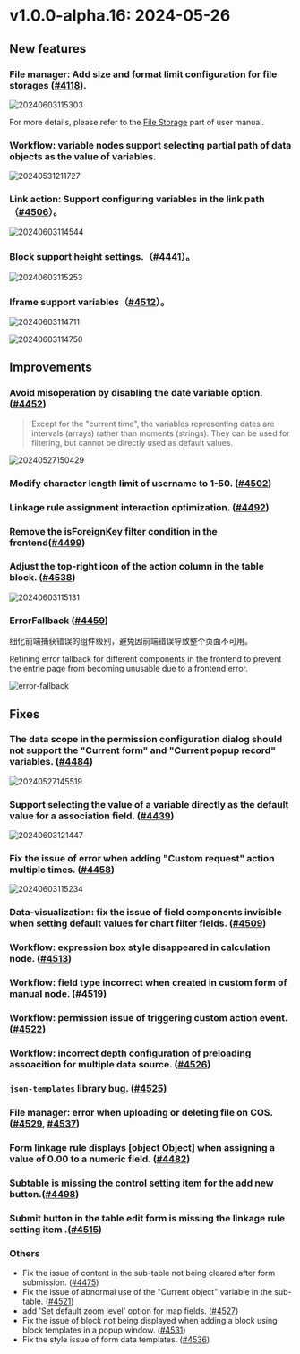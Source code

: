 # v1.0.0-alpha.16: 2024-05-26

## New features

### File manager: Add size and format limit configuration for file storages (<a href="https://github.com/nocobase/nocobase/pull/4118" target="_blank">#4118</a>).

![20240603115303](https://static-docs.nocobase.com/20240603115303.png)

For more details, please refer to the [File Storage](https://docs-cn.nocobase.com/handbook/file-manager/storage) part of user manual.

### Workflow: variable nodes support selecting partial path of data objects as the value of variables.

![20240531211727](https://static-docs.nocobase.com/20240531211727.png)

### Link action: Support configuring variables in the link path（<a href="https://github.com/nocobase/nocobase/pull/4506" target="_blank">#4506</a>）。

![20240603114544](https://static-docs.nocobase.com/20240603114544.png)
### Block support height settings.（<a href="https://github.com/nocobase/nocobase/pull/4441" target="_blank">#4441</a>）。

![20240603115253](https://static-docs.nocobase.com/20240603115253.gif)
### Iframe support variables（<a href="https://github.com/nocobase/nocobase/pull/4512" target="_blank">#4512</a>）。

![20240603114711](https://static-docs.nocobase.com/20240603114711.png)

![20240603114750](https://static-docs.nocobase.com/20240603114750.png)
## Improvements

### Avoid misoperation by disabling the date variable option. ([#4452](https://github.com/nocobase/nocobase/pull/4452))
> Except for the "current time", the variables representing dates are intervals (arrays) rather than moments (strings). They can be used for filtering, but cannot be directly used as default values.

![20240527150429](https://static-docs.nocobase.com/20240527150429.png)

### Modify character length limit of username to 1-50. (<a href="https://github.com/nocobase/nocobase/pull/4502" target="_blank">#4502</a>)

### Linkage rule assignment interaction optimization. (<a href="https://github.com/nocobase/nocobase/pull/4492" target="_blank">#4492</a>)

### Remove the isForeignKey filter condition in the frontend(<a href="https://github.com/nocobase/nocobase/pull/4499" target="_blank">#4499</a>)

### Adjust the top-right icon of the action column in the table block. (<a href="https://github.com/nocobase/nocobase/pull/4538" target="_blank">#4538</a>)

![20240603115131](https://nocobase-docs.oss-cn-beijing.aliyuncs.com/20240603115131.png)

### ErrorFallback (<a href="https://github.com/nocobase/nocobase/pull/4459" target="_blank">#4459</a>)

细化前端捕获错误的组件级别，避免因前端错误导致整个页面不可用。

Refining error fallback for different components in the frontend to prevent the entrie page from becoming unusable due to a frontend error.

![error-fallback](https://static-docs.nocobase.com/333997386-6b96a564-2713-45c3-b83b-52fa96ea888e.gif)

## Fixes

### The data scope in the permission configuration dialog should not support the "Current form" and "Current popup record" variables. ([#4484](https://github.com/nocobase/nocobase/pull/4484))

![20240527145519](https://static-docs.nocobase.com/20240527145519.png)

### Support selecting the value of a variable directly as the default value for a association field. (<a href="https://github.com/nocobase/nocobase/pull/4439" target="_blank">#4439</a>)

![20240603121447](https://nocobase-docs.oss-cn-beijing.aliyuncs.com/20240603121447.png)

### Fix the issue of error when adding "Custom request" action multiple times. (<a href="https://github.com/nocobase/nocobase/pull/4458" target="_blank">#4458</a>)

![20240603115234](https://nocobase-docs.oss-cn-beijing.aliyuncs.com/20240603115234.png)

### Data-visualization: fix the issue of field components invisible when setting default values for chart filter fields. (<a href="https://github.com/nocobase/nocobase/pull/4509" target="_blank">#4509</a>)

### Workflow: expression box style disappeared in calculation node. (<a href="https://github.com/nocobase/nocobase/pull/4513" target="_blank">#4513</a>)

### Workflow: field type incorrect when created in custom form of manual node. (<a href="https://github.com/nocobase/nocobase/pull/4519" target="_blank">#4519</a>)

### Workflow: permission issue of triggering custom action event. (<a href="https://github.com/nocobase/nocobase/pull/4522" target="_blank">#4522</a>)

### Workflow: incorrect depth configuration of preloading assoacition for multiple data source. (<a href="https://github.com/nocobase/nocobase/pull/4526" target="_blank">#4526</a>)

### `json-templates` library bug. (<a href="https://github.com/nocobase/nocobase/pull/4525" target="_blank">#4525</a>)

### File manager: error when uploading or deleting file on COS. (<a href="https://github.com/nocobase/nocobase/pull/4529" target="_blank">#4529</a>, <a href="https://github.com/nocobase/nocobase/pull/4537" target="_blank">#4537</a>)

### Form linkage rule displays [object Object] when assigning a value of 0.00 to a numeric field. (<a href="https://github.com/nocobase/nocobase/pull/4482" target="_blank">#4482</a>)

### Subtable is missing the control setting item for the add new button.(<a href="https://github.com/nocobase/nocobase/pull/4498" target="_blank">#4498</a>)

### Submit button in the table edit form is missing the linkage rule setting item .(<a href="https://github.com/nocobase/nocobase/pull/4515" target="_blank">#4515</a>)

### Others

- Fix the issue of content in the sub-table not being cleared after form submission. (<a href="https://github.com/nocobase/nocobase/pull/4475" target="_blank">#4475</a>)
- Fix the issue of abnormal use of the "Current object" variable in the sub-table. (<a href="https://github.com/nocobase/nocobase/pull/4521" target="_blank">#4521</a>)
- add 'Set default zoom level' option for map fields. (<a href="https://github.com/nocobase/nocobase/pull/4527" target="_blank">#4527</a>)
- Fix the issue of block not being displayed when adding a block using block templates in a popup window. (<a href="https://github.com/nocobase/nocobase/pull/4531" target="_blank">#4531</a>)
- Fix the style issue of form data templates. (<a href="https://github.com/nocobase/nocobase/pull/4536" target="_blank">#4536</a>)
